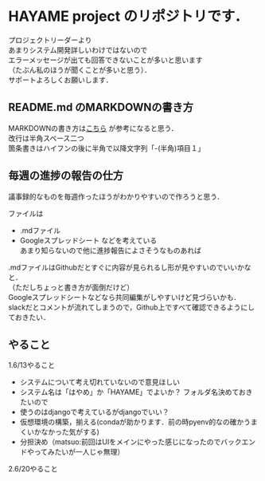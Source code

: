 # HAYAME project のリポジトリです．
プロジェクトリーダーより  
あまりシステム開発詳しいわけではないので  
エラーメッセージが出ても回答できないことが多いと思います  
（たぶん私のほうが聞くことが多いと思う）．  
サポートよろしくお願いします．

## README.md のMARKDOWNの書き方
MARKDOWNの書き方は[こちら](https://gist.github.com/mignonstyle/083c9e1651d7734f84c99b8cf49d57fa)
が参考になると思う．  
改行は半角スペース二つ  
箇条書きはハイフンの後に半角で以降文字列「-(半角)項目１」

## 毎週の進捗の報告の仕方
議事録的なものを毎週作ったほうがわかりやすいので作ろうと思う．

ファイルは
- .mdファイル
- Googleスプレッドシート
などを考えている  
あまり知らないので他に進捗報告によさそうなものあれば

.mdファイルはGithubだとすぐに内容が見られるし形が見やすいのでいいかなと．  
（ただしちょっと書き方が面倒だけど）  
Googleスプレッドシートなどなら共同編集がしやすいけど見づらいかも．    
slackだとコメントが流れてしまうので，Github上ですべて確認できるようにしておきたい．  

## やること
1.6/13やること
- システムについて考え切れていないので意見ほしい
- システム名は「はやめ」か「HAYAME」でよいか？  フォルダ名決めておきたいので
- 使うのはdjangoで考えているがdjangoでいい？
- 仮想環境の構築，揃える(condaが助かります．前の時pyenv的なの確かうまくいかなかった気がする)
- 分担決め（matsuo:前回はUIをメインにやった感じになったのでバックエンドやってみたいが一人じゃ無理）

2.6/20やること

